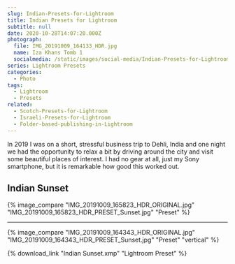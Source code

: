 ```yaml
---
slug: Indian-Presets-for-Lightroom
title: Indian Presets for Lightroom
subtitle: null
date: 2020-10-28T14:07:20.000Z
photograph:
  file: IMG_20191009_164133_HDR.jpg
  name: Iza Khans Tomb 1
  socialmedia: /static/images/social-media/Indian-Presets-for-Lightroom.jpg
series: Lightroom Presets
categories:
  - Photo
tags:
  - Lightroom
  - Presets
related:
  - Scotch-Presets-for-Lightroom
  - Israeli-Presets-for-Lightroom
  - Folder-based-publishing-in-Lightroom
---
```


In 2019 I was on a short, stressful business trip to Dehli, India and one night we had the opportunity to relax a bit by driving around the city and visit some beautiful places of interest. I had no gear at all, just my Sony smartphone, but it is remarkable how good this worked out.

<!-- more -->

## Indian Sunset

{% image_compare
  "IMG_20191009_165823_HDR_ORIGINAL.jpg"
  "IMG_20191009_165823_HDR_PRESET_Sunset.jpg"
  "Preset"
%}

---

{% image_compare
  "IMG_20191009_164343_HDR_ORIGINAL.jpg"
  "IMG_20191009_164343_HDR_PRESET_Sunset.jpg"
  "Preset"
  "vertical"
%}

{% download_link "Indian Sunset.xmp" "Lightroom Preset" %}
